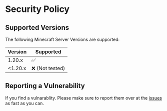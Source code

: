 # Security Policy

## Supported Versions

The following Minecraft Server Versions are supported:

| Version | Supported          |
| ------- | ------------------ |
| 1.20.x  | :white_check_mark: |
| <1.20.x | :x: (Not tested)   |

## Reporting a Vulnerability

If you find a vulnarablity. Please make sure to report them over at the [issues](https://github.com/Shotix/CustomWhitelistV2/issues) as fast as you can.
